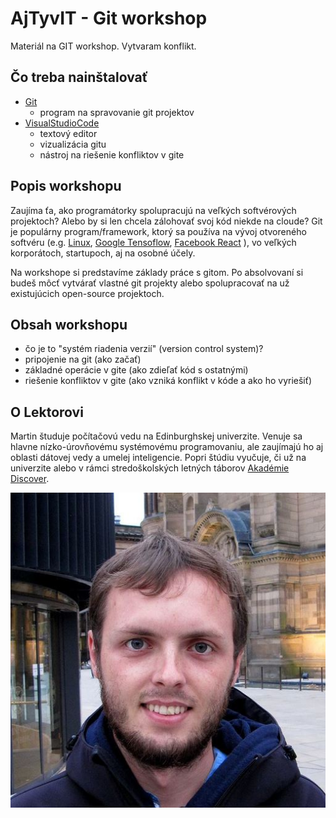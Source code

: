# AjTyvIT - Git workshop
Materiál na GIT workshop. Vytvaram konflikt.

## Čo treba nainštalovať
- [Git](https://www.atlassian.com/git/tutorials/install-git)
  - program na spravovanie git projektov
- [VisualStudioCode](https://code.visualstudio.com/)
  - textový editor
  - vizualizácia gitu
  - nástroj na riešenie konfliktov v gite

## Popis workshopu
Zaujíma ťa, ako programátorky spolupracujú na veľkých softvérových projektoch?
Alebo by si len chcela zálohovať svoj kód niekde na cloude?
Git je populárny program/framework, ktorý sa používa na vývoj otvoreného softvéru (e.g.
[Linux](https://github.com/torvalds/linux),
[Google Tensoflow](https://github.com/tensorflow/tensorflow),
[Facebook React](https://github.com/facebook/react)
), vo veľkých korporátoch, startupoch, aj na osobné účely.

Na workshope si predstavíme základy práce s gitom.
Po absolvovaní si budeš môcť vytvárať vlastné git projekty alebo spolupracovať na už existujúcich open-source projektoch.


## Obsah workshopu
- čo je to "systém riadenia verzií" (version control system)?
- pripojenie na git (ako začať)
- základné operácie v gite (ako zdieľať kód s ostatnými)
- riešenie konfliktov v gite (ako vzniká konflikt v kóde a ako ho vyriešiť)

## O Lektorovi
Martin študuje počítačovú vedu na Edinburghskej univerzite.
Venuje sa hlavne nízko-úrovňovému systémovému programovaniu, ale zaujímajú ho aj oblasti dátovej vedy a umelej inteligencie.
Popri štúdiu vyučuje, či už na univerzite alebo v rámci stredoškolských letných táborov [Akadémie Discover](https://discover.sk/).

![A test](profile.jpg)
